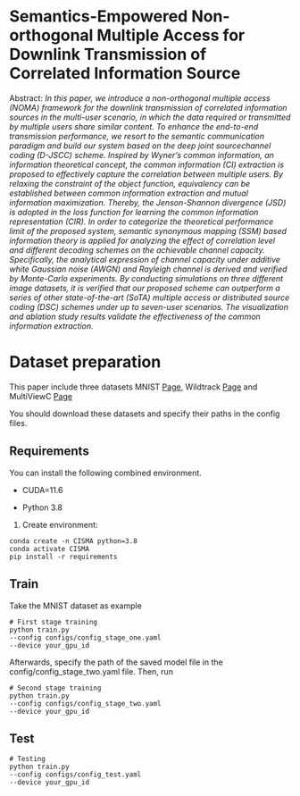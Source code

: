 # Semantics-Empowered Non-orthogonal Multiple  Access for Downlink Transmission of Correlated  Information Source

Abstract: _In this paper, we introduce a non-orthogonal multiple access (NOMA) framework for the downlink transmission of correlated information sources in the multi-user scenario, in which the data required or transmitted by multiple users share similar content. To enhance the end-to-end transmission performance, we resort to the semantic communication paradigm and build our system based on the deep joint sourcechannel coding (D-JSCC) scheme. Inspired by Wyner’s common information, an information theoretical concept, the common information (CI) extraction is proposed to effectively capture the correlation between multiple users. By relaxing the constraint of the object function, equivalency can be established between common information extraction and mutual information maximization. Thereby, the Jenson-Shannon divergence (JSD) is adopted in the loss function for learning the common information representation (CIR). In order to categorize the theoretical performance limit of the proposed system, semantic synonymous mapping (SSM) based information theory is applied for analyzing the effect of correlation level and different decoding schemes on the achievable channel capacity. Specifically, the analytical expression of channel capacity under additive white Gaussian noise (AWGN) and Rayleigh channel is derived and verified by Monte-Carlo experiments. By conducting simulations on three different image datasets, it is verified that our proposed scheme can outperform a series of other state-of-the-art (SoTA) multiple access or distributed source coding (DSC) schemes under up to seven-user scenarios. The visualization and ablation study results validate the effectiveness of the common information extraction._

# Dataset preparation 

This paper include three datasets MNIST [Page](http://yann.lecun.com/exdb/mnist/), Wildtrack [Page](https://www.epfl.ch/labs/cvlab/data/data-wildtrack/) and MultiViewC [Page](https://github.com/Jiahao-Ma/MultiviewC)

You should download these datasets and specify their paths in the config files. 
## Requirements

You can install the following combined environment.

- CUDA=11.6

- Python 3.8
1. Create environment:

```
conda create -n CISMA python=3.8
conda activate CISMA
pip install -r requirements
```
## Train

Take the MNIST dataset as example
```
# First stage training
python train.py 
--config configs/config_stage_one.yaml
--device your_gpu_id
```

Afterwards, specify the path of the saved model file in the config/config_stage_two.yaml file. Then, run
```
# Second stage training
python train.py 
--config configs/config_stage_two.yaml
--device your_gpu_id
```

## Test

```
# Testing
python train.py 
--config configs/config_test.yaml
--device your_gpu_id
```
